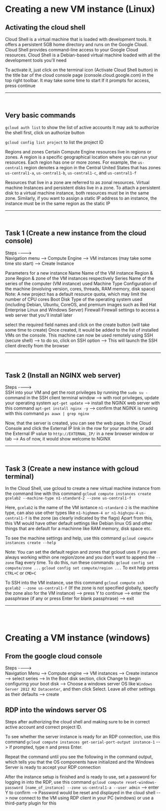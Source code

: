 # Creating a new VM instance (Linux)

## Activating the cloud shell
Cloud Shell is a virtual machine that is loaded with development tools. It offers a persistent 5GB home directory and runs on the Google Cloud. Cloud Shell provides command-line access to your Google Cloud resources.
Cloud Shell is a Debian-based virtual machine loaded with all the development tools you'll need

To activate it, just click on the terminal icon (Activate Cloud Shell button) in the title bar of the cloud console page (console.cloud.google.com) in the top right toolbar. It may take some time to start
If it prompts for access, press continue

<hr>
<br>

## Very basic commands
```gcloud auth list```  to show the list of active accounts
    It may ask to authorize the shell first, click on authorize button

```gcloud config list project```    to list the project ID

Regions and zones
Certain Compute Engine resources live in regions or zones. 
A region is a specific geographical location where you can run your resources. Each region has one or more zones. For example, the ```us-central1``` region denotes a region in the Central United States that has zones ```us-central1-a```, ```us-central1-b```, ```us-central1-c```, and ```us-central1-f```

Resources that live in a zone are referred to as zonal resources. 
Virtual machine Instances and persistent disks live in a zone. To attach a persistent disk to a virtual machine instance, both resources must be in the same zone. 
Similarly, if you want to assign a static IP address to an instance, the instance must be in the same region as the static IP

<hr>
<br>

## Task 1 (Create a new instance from the cloud console)
Steps ----> <br>
Navigation menu --> Compute Engine --> VM instances (may take some time sto start) --> Create Instance

Parameters for a new instance
Name                Name of the VM instance
Region & zone       Region & zone of the VM instances respectively
Series              Name of the series of the computer (VM instance) used
Machine Type        Configuration of the machine (involving version, cores, threads, RAM memory, disk space) Note: A new project has a default resource quota, which may limit the number of CPU cores
Boot Disk           Type of the operating system used (including Debian, Ubuntu, CoreOS, and premium images such as Red Hat Enterprise Linux and Windows Server)
Firewall            Firewall settings to access a web server that you'll install later

select the required field names and click on the create button (will take some time to create)
Once created, it would be added to the list of installed VMs on the console.
This machine can now be used remotely using SSH (secure shell) --> to do so, click on SSH option --> This will launch the SSH client directly from the browser

<hr>
<br>

## Task 2 (Install an NGINX web server)
Steps ----> <br>
SSH into your VM and get the root privileges by running the ```sudo su -``` command in the SSH client terminal window --> with root privileges, update your operating system ```apt-get update``` --> install the NGINX web server with this command ```apt-get install nginx -y``` --> confirm that NGINX is running with this command ```ps auwx | grep nginx```

Now, that the server is created, you can see the web page. 
In the Cloud Console and click the External IP link in the row for your machine, or add the External IP value to ```http://EXTERNAL_IP/``` in a new browser window or tab --> As of now, it would show welcome to NGINX

<hr>
<br>

## Task 3 (Create a new instance with gcloud terminal)
In the Cloud Shell, use gcloud to create a new virtual machine instance from the command line with this command ```gcloud compute instances create gcelab2 --machine-type n1-standard-2 --zone us-central1-f```

Here, 
```gcelab2``` is the name of the VM isntance
```n1-standard-2``` is the machine type, can also use other types like ```n1-highmem-4 or n1-highcpu-4```
```us-central1-f``` is the zone 
(as clearly indicated by the flags)
Apart from this, this VM would have other default settings like Debian linux OS and other things that are default for a machinne like RAM memory, disk space etc.

To see the machine settings and help, use this command ```gcloud compute instances create --help```

Note: You can set the default region and zones that gcloud uses if you are always working within one region/zone and you don't want to append the ```--zone``` flag every time. To do this, run these commands:
```gcloud config set compute/zone ...```
```gcloud config set compute/region ...```
To exit help press ```CTRL+C``` or ```CMD+C```

To SSH into the VM instance, use this command ```gcloud compute ssh gcelab2 --zone us-central1-f``` (If the zone is not specified globally, specify the zone also for the VM instance) --> press Y to continue --> enter the passphrase (if any or press Enter for blank passphrase) --> exit
 
<hr>
<br>
<br>

# Creating a VM instance (windows)

## From the google cloud console
Steps ----> <br>
Navigation Menu --> Compute engine --> VM instances --> Create instance --> select series --> In the Boot disk section, click Change to begin configuring your boot disk --> Choose a windows server OS like ```Windows Server 2012 R2 Datacenter```, and then click Select. Leave all other settings as their defaults --> create

## RDP into the windows server OS
Steps after authorizing the cloud shell and making sure to be in correct active account and correct project ID.

To see whether the server instance is ready for an RDP connection, use this command ```gcloud compute instances get-serial-port-output instance-1``` --> if prompted, type n and press Enter.

Repeat the command until you see the following in the command output, which tells you that the OS components have initialized and the Windows Server is ready to accept your RDP connection

After the instance setup is finished and is ready to use, set a password for logging in into the RDP, use this command ```gcloud compute reset-windows-password [name_of_instance] --zone us-central1-a --user admin``` --> enter Y to confirm --> Password would be reset and displayed in the cloud shell --> now connect to the VM using RDP client in your PC (windows) or use a third-party plugin for this